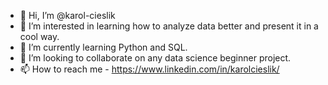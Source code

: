 - 👋 Hi, I’m @karol-cieslik
- 👀 I’m interested in learning how to analyze data better and present it in a cool way.
- 🌱 I’m currently learning Python and SQL.
- 💞️ I’m looking to collaborate on any data science beginner project.
- 📫 How to reach me - https://www.linkedin.com/in/karolcieslik/

<!---
karol-cieslik/karol-cieslik is a ✨ special ✨ repository because its `README.md` (this file) appears on your GitHub profile.
You can click the Preview link to take a look at your changes.
--->
